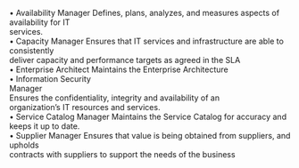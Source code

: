 • Availability Manager Defines, plans, analyzes, and measures aspects of availability for IT  
services.  
• Capacity Manager Ensures that IT services and infrastructure are able to consistently  
deliver capacity and performance targets as agreed in the SLA  
• Enterprise Architect Maintains the Enterprise Architecture  
• Information Security  
Manager  
Ensures the confidentiality, integrity and availability of an  
organization’s IT resources and services.  
• Service Catalog Manager Maintains the Service Catalog for accuracy and keeps it up to date.  
• Supplier Manager Ensures that value is being obtained from suppliers, and upholds  
contracts with suppliers to support the needs of the business